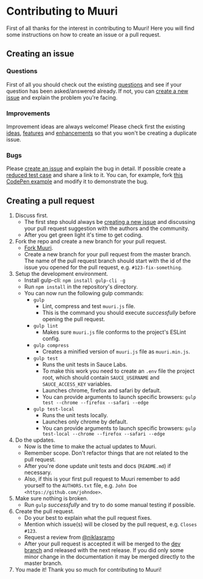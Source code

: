 # Contributing to Muuri

First of all thanks for the interest in contributing to Muuri! Here you will find some instructions on how to create an issue or a pull request.

## Creating an issue

### Questions

First of all you should check out the existing [questions](https://github.com/haltu/muuri/issues?q=label%3Aquestion%20) and see if your question has been asked/answered already. If not, you can [create a new issue](https://github.com/haltu/muuri/issues/new) and explain the problem you're facing.

### Improvements

Improvement ideas are always welcome! Please check first the existing [ideas](https://github.com/haltu/muuri/issues?utf8=%E2%9C%93&q=label%3Aidea), [features](https://github.com/haltu/muuri/issues?q=label%3Afeature) and [enhancements](https://github.com/haltu/muuri/issues?q=label%3Aenhancement) so that you won't be creating a duplicate issue.

### Bugs

Please [create an issue](https://github.com/haltu/muuri/issues/new) and explain the bug in detail. If possible create a [reduced test case](https://css-tricks.com/reduced-test-cases/) and share a link to it. You can, for example, fork [this CodePen example](https://codepen.io/niklasramo/pen/jyJLGM) and modify it to demonstrate the bug.

## Creating a pull request

1. Discuss first.
   * The first step should always be [creating a new issue](https://github.com/haltu/muuri/issues/new) and discussing your pull request suggestion with the authors and the community.
   * After you get green light it's time to get coding.
2. Fork the repo and create a new branch for your pull request.
   * [Fork Muuri](https://github.com/haltu/muuri#fork-destination-box).
   * Create a new branch for your pull request from the master branch. The name of the pull request branch should start with the id of the issue you opened for the pull request, e.g. `#123-fix-something`.
3. Setup the development environment.
   * Install gulp-cli: `npm install gulp-cli -g`
   * Run `npm install` in the repository's directory.
   * You can now run the following gulp commands:
     * `gulp`
       * Lint, compress and test `muuri.js` file.
       * This is the command you should execute _successfully_ before opening the pull request.
     * `gulp lint`
       * Makes sure `muuri.js` file conforms to the project's ESLint config.
     * `gulp compress`
       * Creates a minified version of `muuri.js` file as `muuri.min.js`.
     * `gulp test`
       * Runs the unit tests in Sauce Labs.
       * To make this work you need to create an `.env` file the project root, which should contain `SAUCE_USERNAME` and `SAUCE_ACCESS_KEY` variables.
       * Launches chrome, firefox and safari by default.
       * You can provide arguments to launch specific browsers: `gulp test --chrome --firefox --safari --edge`
     * `gulp test-local`
       * Runs the unit tests locally.
       * Launches only chrome by default.
       * You can provide arguments to launch specific browsers: `gulp test-local --chrome --firefox --safari --edge`
4. Do the updates.
   * Now is the time to make the actual updates to Muuri.
   * Remember scope. Don't refactor things that are not related to the pull request. 
   * After you're done update unit tests and docs (`README.md`) if necessary.
   * Also, if this is your first pull request to Muuri remember to add yourself to the `AUTHORS.txt` file, e.g. `John Doe <https://github.com/johndoe>`.
5. Make sure nothing is broken.
   * Run `gulp` _successfully_ and try to do some manual testing if possible.
6. Create the pull request.
   * Do your best to explain what the pull request fixes.
   * Mention which issue(s) will be closed by the pull request, e.g. `Closes #123`.
   * Request a review from [@niklasramo](https://github.com/niklasramo)
   * After your pull request is accepted it will be merged to the [dev branch](https://github.com/haltu/muuri/tree/dev) and released with the next release. If you did only some minor change in the documentation it may be merged directly to the master branch.
7. You made it! Thank you so much for contributing to Muuri!
